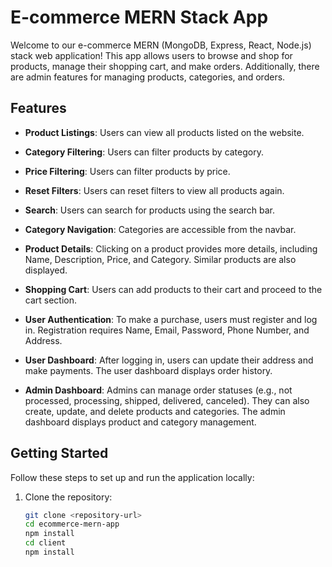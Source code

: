 # E-commerce MERN Stack App

Welcome to our e-commerce MERN (MongoDB, Express, React, Node.js) stack web application! This app allows users to browse and shop for products, manage their shopping cart, and make orders. Additionally, there are admin features for managing products, categories, and orders.

## Features

- **Product Listings**: Users can view all products listed on the website.

- **Category Filtering**: Users can filter products by category.

- **Price Filtering**: Users can filter products by price.

- **Reset Filters**: Users can reset filters to view all products again.

- **Search**: Users can search for products using the search bar.

- **Category Navigation**: Categories are accessible from the navbar.

- **Product Details**: Clicking on a product provides more details, including Name, Description, Price, and Category. Similar products are also displayed.

- **Shopping Cart**: Users can add products to their cart and proceed to the cart section.

- **User Authentication**: To make a purchase, users must register and log in. Registration requires Name, Email, Password, Phone Number, and Address.

- **User Dashboard**: After logging in, users can update their address and make payments. The user dashboard displays order history.

- **Admin Dashboard**: Admins can manage order statuses (e.g., not processed, processing, shipped, delivered, canceled). They can also create, update, and delete products and categories. The admin dashboard displays product and category management.

## Getting Started

Follow these steps to set up and run the application locally:

1. Clone the repository:

   ```bash
   git clone <repository-url>
   cd ecommerce-mern-app
   npm install
   cd client
   npm install
   ```
